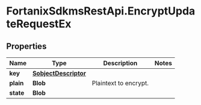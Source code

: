 # FortanixSdkmsRestApi.EncryptUpdateRequestEx

## Properties
Name | Type | Description | Notes
------------ | ------------- | ------------- | -------------
**key** | [**SobjectDescriptor**](SobjectDescriptor.md) |  | 
**plain** | **Blob** | Plaintext to encrypt. | 
**state** | **Blob** |  | 


